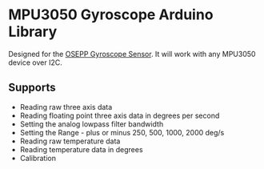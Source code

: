 MPU3050 Gyroscope Arduino Library
============

Designed for the [OSEPP Gyroscope Sensor](http://osepp.com/products/sensors-arduino-compatible/osepp-gyroscope-sensor-module/).
It will work with any MPU3050 device over I2C.
## Supports
*  Reading raw three axis data
*  Reading floating point three axis data in degrees per second
*  Setting the analog lowpass filter bandwidth
*  Setting the Range - plus or minus 250, 500, 1000, 2000 deg/s
*  Reading raw temperature data
*  Reading temperature data in degrees
*  Calibration

